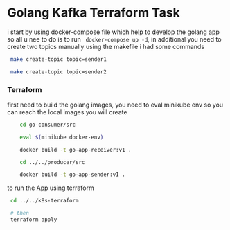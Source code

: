 # Golang Kafka Terraform Task 

i start by using docker-compose file which help to develop the golang app so all u nee to do is to run ` docker-compose up -d`, in additional you need to create two topics manually using the makefile i had some commands 
```bash 
 make create-topic topic=sender1

 make create-topic topic=sender2
```

### Terraform 

first need to build the golang images, you need to eval minikube env so you can reach the local images you will create 

```bash
    cd go-consumer/src

    eval $(minikube docker-env)

    docker build -t go-app-receiver:v1 .

    cd ../../producer/src 

    docker build -t go-app-sender:v1 .

```

to run the App using terraform 

```bash 
 cd ../../k8s-terraform

 # then 
 terraform apply 
 

```